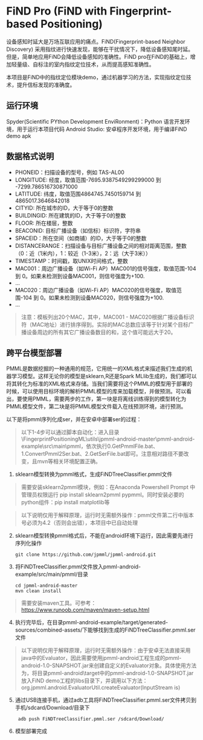# FiND Pro (FiND with Fingerprint-based Positioning)

设备感知时延大是万场互联应用的痛点。FiND(Fingerprint-based Neighbor Discovery) 采用指纹进行快速发现，能够在干扰情况下，降低设备感知尾时延。但是，简单地应用FiND会降低设备感知的准确性。FiND pro在FiND的基础上，增加轻量级、自标注的室内指纹定位技术，从而提高感知准确性。

本项目是FiND中的指纹定位模块demo，通过机器学习的方法，实现指纹定位技术，提升信标发现的准确度。

## 运行环境

Spyder(Scientific PYthon Development EnviRonment)：Python 语言开发环境，用于运行本项目代码
Android Studio: 安卓程序开发环境，用于编译FiND demo apk

## 数据格式说明

* PHONEID：扫描设备的型号，例如 TAS-AL00
* LONGITUDE: 经度，取值范围-7695.9387549299299000 到 -7299.786516730871000
* LATITUDE: 纬度，取值范围4864745.7450159714 到 4865017.3646842018
* CITYID: 所在城市的ID，大于等于0的整数
* BUILDINGID: 所在建筑的ID，大于等于0的整数
* FLOOR: 所在楼层，整数
* BEACONID: 目标广播设备（如信标）标识符，字符串
* SPACEID：所在空间（如商铺）的ID，大于等于0的整数
* DISTANCERANGE：扫描设备与目标广播设备之间的相对距离范围，整数（0：近（1米内），1：较近（1-3米），2：远（大于3米））
* TIMESTAMP：时间戳，取UNIX时间格式，整数
* MAC001：周边广播设备（如Wi-Fi AP）MAC001的信号强度，取值范围-104 到 0。如果未检测到设备MAC001，则信号强度为+100. 
* ...
* MAC020：周边广播设备（如Wi-Fi AP）MAC020的信号强度，取值范围-104 到 0。如果未检测到设备MAC020，则信号强度为+100. 
* ...

> 注意：模板列出20个MAC，其中，MAC001 - MAC020根据广播设备标识符（MAC地址）进行排序得到。实际的MAC总数应该等于针对某个目标广播设备周边的所有其它广播设备数目的和，这个值可能远大于20。

## 跨平台模型部署

PMML是数据挖掘的一种通用的规范，它用统一的XML格式来描述我们生成的机器学习模型。这样无论你的模型是sklearn,R还是Spark MLlib生成的，我们都可以将其转化为标准的XML格式来存储。当我们需要将这个PMML的模型用于部署的时候，可以使用目标环境的解析PMML模型的库来加载模型，并做预测。可以看出，要使用PMML，需要两步的工作，第一块是将离线训练得到的模型转化为PMML模型文件，第二块是将PMML模型文件载入在线预测环境，进行预测。

以下是将pmml序列化成ser，并在安卓中部署ser的过程：
> 以下1-4步可以通过脚本自动化：进入目录\FingerprintPositioningML\utils\jpmml-android-master\pmml-android-example\src\main\pmml，依次执行0.GetPmmlFile.bat、1.ConvertPmml2Ser.bat、2.GetSerFile.bat即可。注意相对路径不要改变，且mvn等相关环境配置正确。
1. sklearn模型转换为pmml格式，生成FiNDTreeClassifier.pmml文件
> 需要安装sklearn2pmml模块，例如：在Anaconda Powershell Prompt 中管理员权限运行 pip install sklearn2pmml pypmml。同时安装必要的python组件：pip install matplotlib等

> 以下说明仅用于解释原理，运行时无需额外操作：pmml文件第二行中版本号必须为4.2（否则会出错），本项目中已自动处理
2. sklearn模型转换pmml格式后，不能在android环境下运行，因此需要先进行序列化操作
   ```
   git clone https://github.com/jpmml/jpmml-android.git 
   ```
3. 将FiNDTreeClassifier.pmml文件放入pmml-android-example/src/main/pmml/目录
   ```
   cd jpmml-android-master
   mvn clean install
   ```
> 需要安装maven工具。可参考：https://www.runoob.com/maven/maven-setup.html
4. 执行完毕后，在目录pmml-android-example/target/generated-sources/combined-assets/下能够找到生成的FiNDTreeClassifier.pmml.ser文件
> 以下说明仅用于解释原理，运行时无需额外操作：由于安卓无法直接采用java中的Evaluator，因此需要使用jpmml-android工程生成的pmml-android-1.0-SNAPSHOT.jar来创建自定义的Evaluator对象。具体使用方法为，将目录pmml-android\target中的pmml-android-1.0-SNAPSHOT.jar放入FiND demo工程的libs目录下，并调用以下方法：org.jpmml.android.EvaluatorUtil.createEvaluator(InputStream is)
5. 通过USB连接手机，通过adb工具将FiNDTreeClassifier.pmml.ser文件拷贝到手机/sdcard/Download/目录下
   ```
    adb push FiNDTreeClassifier.pmml.ser /sdcard/Download/
   ```
6. 模型部署完成







